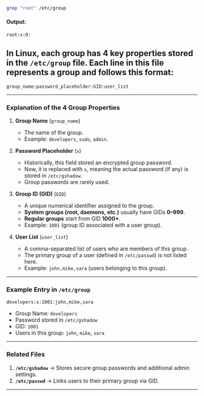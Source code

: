 ```bash
grep "root" /etc/group
```  
#### Output:  
```console
root:x:0:
```  
## In Linux, each group has **4 key properties** stored in the `/etc/group` file. Each line in this file represents a group and follows this format:

```
group_name:password_placeholder:GID:user_list
```

---

### **Explanation of the 4 Group Properties**
1. **Group Name** (`group_name`)  
   - The name of the group.  
   - Example: `developers`, `sudo`, `admin`.

2. **Password Placeholder** (`x`)  
   - Historically, this field stored an encrypted group password.  
   - Now, it is replaced with `x`, meaning the actual password (if any) is stored in `/etc/gshadow`.  
   - Group passwords are rarely used.

3. **Group ID (GID)** (`GID`)  
   - A unique numerical identifier assigned to the group.  
   - **System groups (root, daemons, etc.)** usually have GIDs **0–999**.  
   - **Regular groups** start from GID **1000+**.  
   - Example: `1001` (group ID associated with a user group).

4. **User List** (`user_list`)  
   - A comma-separated list of users who are members of this group.  
   - The primary group of a user (defined in `/etc/passwd`) is not listed here.  
   - Example: `john,mike,sara` (users belonging to this group).

---

### **Example Entry in `/etc/group`**
```
developers:x:1001:john,mike,sara
```
- Group Name: `developers`
- Password stored in `/etc/gshadow`
- GID: `1001`
- Users in this group: `john`, `mike`, `sara`

---

### **Related Files**
1. **`/etc/gshadow`** → Stores secure group passwords and additional admin settings.
2. **`/etc/passwd`** → Links users to their primary group via GID.

---